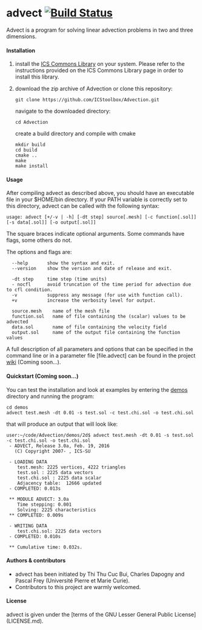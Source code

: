 # advect [![Build Status](https://travis-ci.org/ICStoolbox/Advection.svg?branch=master)](https://travis-ci.org/ICStoolbox/Advection)
Advect is a program for solving linear advection problems in two and three dimensions.

#### Installation

1. install the [ICS Commons Library](https://github.com/ICStoolbox/Commons) on your system. 
Please refer to the instructions provided on the ICS Commons Library page in order to install this library.

2. download the zip archive of Advection or clone this repository:

   ` git clone https://github.com/ICStoolbox/Advection.git `

   navigate to the downloaded directory: 

   ` cd Advection `

   create a build directory and compile with cmake
   ```
   mkdir build
   cd build
   cmake ..
   make
   make install
   ```

#### Usage
After compiling advect as described above, you should have an executable file in your $HOME/bin directory. If your PATH variable is correctly set to this directory, advect can be called with the following syntax:

    usage: advect [+/-v | -h] [-dt step] source[.mesh] [-c function[.sol]] [-s data[.sol]] [-o output[.sol]]
    
The square braces indicate optional arguments. Some commands have flags, some others do not.

The options and flags are:
```
  --help       show the syntax and exit.
  --version    show the version and date of release and exit.

  -dt step     time step (time units)
  - nocfl      avoid truncation of the time period for advection due to cfl condition.
  -v           suppress any message (for use with function call).
  +v           increase the verbosity level for output.

  source.mesh    name of the mesh file
  function.sol   name of file containing the (scalar) values to be advected
  data.sol       name of file containing the velocity field
  output.sol     name of the output file containing the function values
```

A full description of all parameters and options that can be specified in the command line or in a parameter file [file.advect] can be found in the project [wiki](https://github.com/ICStoolbox/Advection/wiki) (Coming soon...).

#### Quickstart (Coming soon...)
You can test the installation and look at examples by entering the [demos](demos) directory and running the program:

    cd demos
    advect test.mesh -dt 0.01 -s test.sol -c test.chi.sol -o test.chi.sol

that will produce an output that will look like:
```
user:~/code/Advection/demos/2d$ advect test.mesh -dt 0.01 -s test.sol -c test.chi.sol -o test.chi.sol
 - ADVECT, Release 3.0a, Feb. 19, 2016
   (C) Copyright 2007- , ICS-SU

 - LOADING DATA
    test.mesh: 2225 vertices, 4222 triangles
    test.sol : 2225 data vectors
    test.chi.sol : 2225 data scalar
    Adjacency table:  12666 updated
 - COMPLETED: 0.013s

 ** MODULE ADVECT: 3.0a
    Time stepping: 0.001
    Solving: 2225 characteristics
 ** COMPLETED: 0.009s

 - WRITING DATA
    test.chi.sol: 2225 data vectors
 - COMPLETED: 0.010s

 ** Cumulative time: 0.032s.
```

#### Authors & contributors
* advect has been initiated by Thi Thu Cuc Bui, Charles Dapogny and Pascal Frey (Université Pierre et Marie Curie).
* Contributors to this project are warmly welcomed. 

#### License
advect is given under the [terms of the GNU Lesser General Public License] (LICENSE.md).
